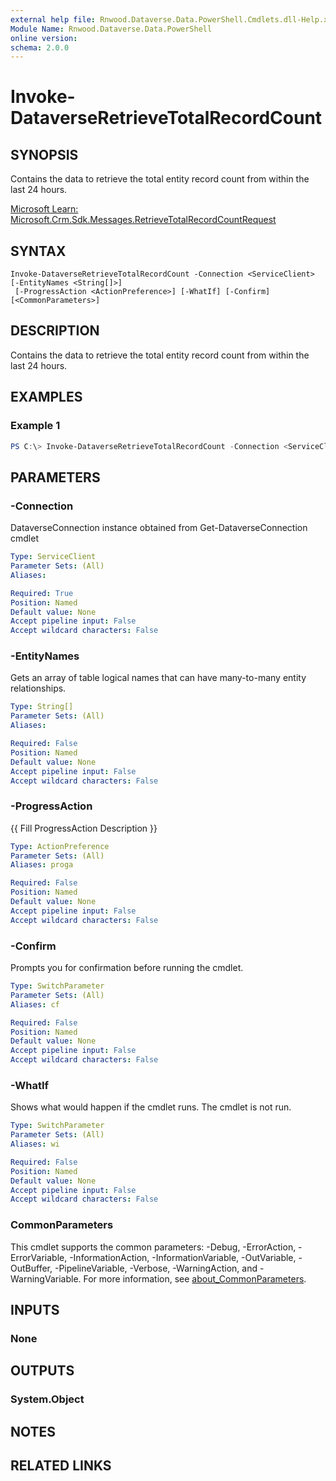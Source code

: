```yaml
---
external help file: Rnwood.Dataverse.Data.PowerShell.Cmdlets.dll-Help.xml
Module Name: Rnwood.Dataverse.Data.PowerShell
online version:
schema: 2.0.0
---
```


# Invoke-DataverseRetrieveTotalRecordCount

## SYNOPSIS
Contains the data to retrieve the total entity record count from within the last 24 hours.

[Microsoft Learn: Microsoft.Crm.Sdk.Messages.RetrieveTotalRecordCountRequest](https://learn.microsoft.com/dotnet/api/Microsoft.Crm.Sdk.Messages.RetrieveTotalRecordCountRequest)

## SYNTAX

```
Invoke-DataverseRetrieveTotalRecordCount -Connection <ServiceClient> [-EntityNames <String[]>]
 [-ProgressAction <ActionPreference>] [-WhatIf] [-Confirm] [<CommonParameters>]
```

## DESCRIPTION
Contains the data to retrieve the total entity record count from within the last 24 hours.

## EXAMPLES

### Example 1
```powershell
PS C:\> Invoke-DataverseRetrieveTotalRecordCount -Connection <ServiceClient> -EntityNames <String[]>
```

## PARAMETERS

### -Connection
DataverseConnection instance obtained from Get-DataverseConnection cmdlet

```yaml
Type: ServiceClient
Parameter Sets: (All)
Aliases:

Required: True
Position: Named
Default value: None
Accept pipeline input: False
Accept wildcard characters: False
```

### -EntityNames
Gets an array of table logical names that can have many-to-many entity relationships.

```yaml
Type: String[]
Parameter Sets: (All)
Aliases:

Required: False
Position: Named
Default value: None
Accept pipeline input: False
Accept wildcard characters: False
```

### -ProgressAction
{{ Fill ProgressAction Description }}

```yaml
Type: ActionPreference
Parameter Sets: (All)
Aliases: proga

Required: False
Position: Named
Default value: None
Accept pipeline input: False
Accept wildcard characters: False
```

### -Confirm
Prompts you for confirmation before running the cmdlet.

```yaml
Type: SwitchParameter
Parameter Sets: (All)
Aliases: cf

Required: False
Position: Named
Default value: None
Accept pipeline input: False
Accept wildcard characters: False
```

### -WhatIf
Shows what would happen if the cmdlet runs. The cmdlet is not run.

```yaml
Type: SwitchParameter
Parameter Sets: (All)
Aliases: wi

Required: False
Position: Named
Default value: None
Accept pipeline input: False
Accept wildcard characters: False
```

### CommonParameters
This cmdlet supports the common parameters: -Debug, -ErrorAction, -ErrorVariable, -InformationAction, -InformationVariable, -OutVariable, -OutBuffer, -PipelineVariable, -Verbose, -WarningAction, and -WarningVariable. For more information, see [about_CommonParameters](http://go.microsoft.com/fwlink/?LinkID=113216).

## INPUTS

### None
## OUTPUTS

### System.Object
## NOTES

## RELATED LINKS
